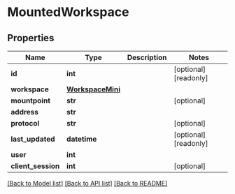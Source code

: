 # MountedWorkspace

## Properties

Name | Type | Description | Notes
------------ | ------------- | ------------- | -------------
**id** | **int** |  | [optional] [readonly] 
**workspace** | [**WorkspaceMini**](WorkspaceMini.md) |  | 
**mountpoint** | **str** |  | [optional] 
**address** | **str** |  | 
**protocol** | **str** |  | [optional] 
**last_updated** | **datetime** |  | [optional] [readonly] 
**user** | **int** |  | 
**client_session** | **int** |  | [optional] 

[[Back to Model list]](../#documentation-for-models) [[Back to API list]](../#documentation-for-api-endpoints) [[Back to README]](../)



